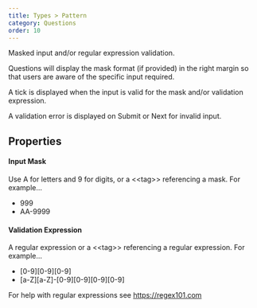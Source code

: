 ```yaml
---
title: Types > Pattern
category: Questions
order: 10
---
```


Masked input and/or regular expression validation.

Questions will display the mask format (if provided) in the right margin so that users are aware of the specific input required.

A tick is displayed when the input is valid for the mask and/or validation expression.

A validation error is displayed on Submit or Next for invalid input.

## Properties

#### Input Mask
Use A for letters and 9 for digits, or a &lt;&lt;tag&gt;&gt; referencing a mask. For example...

* 999
* AA-9999

#### Validation Expression
A regular expression or a &lt;&lt;tag&gt;&gt; referencing a regular expression. For example...

* [0-9][0-9][0-9]
* [a-Z][a-Z]-[0-9][0-9][0-9][0-9]

For help with regular expressions see <https://regex101.com>